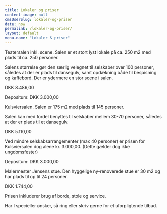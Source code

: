 ```yaml
---
title: Lokaler og priser
content-image: null
cmsUserSlug: lokaler-og-priser
date: now
permalink: /lokaler-og-priser/
layout: default
menu-name: "Lokaler & priser"
---
```


Teatersalen inkl. scene.
Salen er et stort lyst lokale på ca. 250 m2 med plads til ca. 250 personer.

Salens størrelse gør den særlig velegnet til selskaber over 100 personer, således at der er plads til dansegulv, samt opdækning både til bespisning og kaffebord. Der er ydermere en stor scene i salen. 

DKK 8.486,00

Depositum: DKK 3.000,00 

Kulsviersalen.
Salen er 175 m2 med plads til 145 personer.

Salen kan med fordel benyttes til selskaber mellem 30-70 personer, således at der er plads til et dansegulv.

DKK 5.110,00

Ved mindre selskabsarrangementer (max 40 personer) er prisen for Kulsviersalen dog alene kr. 3.000,00. (Dette gælder dog ikke ungdomsfester)

Depositum: DKK 3.000,00

Malermester Jensens stue.
Den hyggelige ny-renoverede stue er 30 m2 og har plads til op til 24 personer.

DKK 1.744,00

Prisen inkluderer brug af borde, stole og service. 

Har I specieller ønsker, så ring eller skriv gerne for et uforpligtende tilbud.